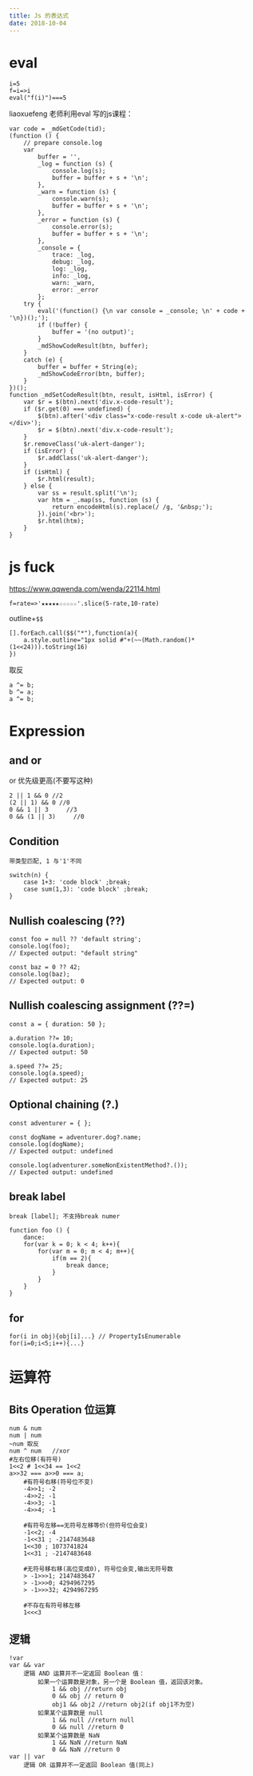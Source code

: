 ```yaml
---
title: Js 的表达式
date: 2018-10-04
---
```

# eval

    i=5
    f=i=>i
    eval("f(i)")===5

liaoxuefeng 老师利用eval 写的js课程：

	var code = _mdGetCode(tid);
	(function () {
		// prepare console.log
		var
			buffer = '',
			_log = function (s) {
				console.log(s);
				buffer = buffer + s + '\n';
			},
			_warn = function (s) {
				console.warn(s);
				buffer = buffer + s + '\n';
			},
			_error = function (s) {
				console.error(s);
				buffer = buffer + s + '\n';
			},
			_console = {
				trace: _log,
				debug: _log,
				log: _log,
				info: _log,
				warn: _warn,
				error: _error
			};
		try {
			eval('(function() {\n var console = _console; \n' + code + '\n})();');
			if (!buffer) {
				buffer = '(no output)';
			}
			_mdShowCodeResult(btn, buffer);
		}
		catch (e) {
			buffer = buffer + String(e);
			_mdShowCodeError(btn, buffer);
		}
	})();
    function _mdSetCodeResult(btn, result, isHtml, isError) {
        var $r = $(btn).next('div.x-code-result');
        if ($r.get(0) === undefined) {
            $(btn).after('<div class="x-code-result x-code uk-alert"></div>');
            $r = $(btn).next('div.x-code-result');
        }
        $r.removeClass('uk-alert-danger');
        if (isError) {
            $r.addClass('uk-alert-danger');
        }
        if (isHtml) {
            $r.html(result);
        } else {
            var ss = result.split('\n');
            var htm = _.map(ss, function (s) {
                return encodeHtml(s).replace(/ /g, '&nbsp;');
            }).join('<br>');
            $r.html(htm);
        }
    }



# js fuck
https://www.qqwenda.com/wenda/22114.html

    f=rate=>'★★★★★☆☆☆☆☆'.slice(5-rate,10-rate)

outline+`$$`

    [].forEach.call($$("*"),function(a){
        a.style.outline="1px solid #"+(~~(Math.random()*(1<<24))).toString(16)
    })

取反

    a ^= b;
    b ^= a;
    a ^= b;

# Expression

## and or
or 优先级更高(不要写这种)

    2 || 1 && 0 //2
    (2 || 1) && 0 //0
    0 && 1 || 3     //3
    0 && (1 || 3)     //0

## Condition 

	带类型匹配, 1 与'1'不同
    
	switch(n) { 
        case 1+3: 'code block' ;break;
        case sum(1,3): 'code block' ;break;
    }

## Nullish coalescing (??)
    const foo = null ?? 'default string';
    console.log(foo);
    // Expected output: "default string"

    const baz = 0 ?? 42;
    console.log(baz);
    // Expected output: 0

## Nullish coalescing assignment (??=)
    const a = { duration: 50 };

    a.duration ??= 10;
    console.log(a.duration);
    // Expected output: 50

    a.speed ??= 25;
    console.log(a.speed);
    // Expected output: 25

## Optional chaining (?.)
    const adventurer = { };

    const dogName = adventurer.dog?.name;
    console.log(dogName);
    // Expected output: undefined

    console.log(adventurer.someNonExistentMethod?.());
    // Expected output: undefined

## break label

	break [label]; 不支持break numer

	function foo () {
		dance:
		for(var k = 0; k < 4; k++){
			for(var m = 0; m < 4; m++){
				if(m == 2){
					break dance;
				}
			}
		}
	}

## for

	for(i in obj){obj[i]...} // PropertyIsEnumerable
	for(i=0;i<5;i++){...}


# 运算符

## Bits Operation 位运算

	num & num
	num | num
	~num 取反
	num ^ num	//xor
	#左右位移(有符号)
	1<<2 # 1<<34 == 1<<2
	a>>32 === a>>0 === a;
		#有符号右移(符号位不变)
		-4>>1; -2
		-4>>2; -1
		-4>>3; -1
		-4>>4; -1

		#有符号左移==无符号左移等价(但符号位会变)
		-1<<2; -4
		-1<<31 ; -2147483648
		1<<30 ; 1073741824
		1<<31 ; -2147483648

		#无符号移右移(高位变成0), 符号位会变,输出无符号数
		> -1>>>1; 2147483647
		> -1>>>0; 4294967295
		> -1>>>32; 4294967295

		#不存在有符号移左移
		1<<<3

## 逻辑

	!var
	var && var
		逻辑 AND 运算并不一定返回 Boolean 值：
			如果一个运算数是对象，另一个是 Boolean 值，返回该对象。
				1 && obj //return obj
				0 && obj // return 0
				obj1 && obj2 //return obj2(if obj1不为空)
			如果某个运算数是 null
				1 && null //return null
				0 && null //return 0
			如果某个运算数是 NaN
				1 && NaN //return NaN
				0 && NaN //return 0
	var || var
		逻辑 OR 运算并不一定返回 Boolean 值(同上)
